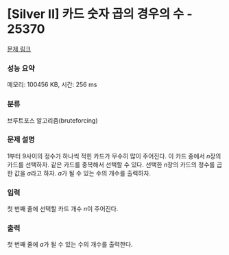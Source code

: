 # [Silver II] 카드 숫자 곱의 경우의 수 - 25370 

[문제 링크](https://www.acmicpc.net/problem/25370) 

### 성능 요약

메모리: 100456 KB, 시간: 256 ms

### 분류

브루트포스 알고리즘(bruteforcing)

### 문제 설명

<p>1부터 9사이의 정수가 하나씩 적힌 카드가 무수히 많이 주어진다. 이 카드 중에서 <em>n</em>장의 카드를 선택하자. 같은 카드를 중복해서 선택할 수 있다. 선택한 <em>n</em>장의 카드의 정수를 곱한 값을 <em>a</em>라고 하자. <em>a</em>가 될 수 있는 수의 개수를 출력하자.</p>

### 입력 

 <p>첫 번째 줄에 선택할 카드 개수 <em>n</em>이 주어진다.</p>

### 출력 

 <p>첫 번째 줄에 <em>a</em>가 될 수 있는 수의 개수를 출력한다.</p>

